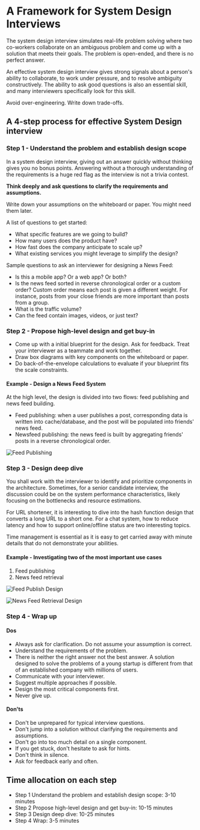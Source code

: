 # A Framework for System Design Interviews

The system design interview simulates real-life problem solving where two co-workers collaborate on an ambiguous problem and come up with a solution that meets their goals. The problem is open-ended, and there is no perfect answer.

An effective system design interview gives strong signals about a person's ability to collaborate, to work under pressure, and to resolve ambiguity constructively. The ability to ask good questions is also an essential skill, and many interviewers specifically look for this skill.

Avoid over-engineering. Write down trade-offs.

## A 4-step process for effective System Design interview

### Step 1 - Understand the problem and establish design scope

In a system design interview, giving out an answer quickly without thinking gives you no bonus points. Answering without a thorough understanding of the requirements is a huge red flag as the interview is not a trivia contest. 

**Think deeply and ask questions to clarify the requirements and assumptions.**

Write down your assumptions on the whiteboard or paper. You might need them later.

A list of questions to get started:

- What specific features are we going to build?
- How many users does the product have?
- How fast does the company anticipate to scale up?
- What existing services you might leverage to simplify the design?

Sample questions to ask an interviewer for designing a News Feed:

- Is this a mobile app? Or a web app? Or both?
- Is the news feed sorted in reverse chronological order or a custom order? Custom order means each post is given a different weight. For instance, posts from your close friends are more important than posts from a group.
- What is the traffic volume?
- Can the feed contain images, videos, or just text?

### Step 2 - Propose high-level design and get buy-in

- Come up with a initial blueprint for the design. Ask for feedback. Treat your interviewer as a teammate and work together.
- Draw box diagrams with key components on the whiteboard or paper.
- Do back-of-the-envelope calculations to evaluate if your blueprint fits the scale constraints.

#### Example - Design a News Feed System

At the high level, the design is divided into two flows: feed publishing and news feed building.

- Feed publishing: when a user publishes a post, corresponding data is written into cache/database, and the post will be populated into friends' news feed.
- Newsfeed publishing: the news feed is built by aggregating friends' posts in a reverse chronological order.

![Feed Publishing](../assets/feed_publishing.png)

### Step 3 - Design deep dive

You shall work with the interviewer to identify and prioritize components in the architecture. Sometimes, for a senior candidate interview, the discussion could be on the system performance characteristics, likely focusing on the bottlenecks and resource estimations. 

For URL shortener, it is interesting to dive into the hash function design that converts a long URL to a short one. For a chat system, how to reduce latency and how to support online/offline status are two interesting topics.

Time management is essential as it is easy to get carried away with minute details that do not demonstrate your abilities.

#### Example - Investigating two of the most important use cases

1. Feed publishing
2. News feed retrieval

![Feed Publish Design](../assets/feed_publish_design.png)

![News Feed Retrieval Design](../assets/news_feed_retrieval_design.png)

### Step 4 - Wrap up

#### Dos

- Always ask for clarification. Do not assume your assumption is correct.
- Understand the requirements of the problem.
- There is neither the right answer not the best answer. A solution designed to solve the problems of a young startup is different from that of an established company with millions of users.
- Communicate with your interviewer.
- Suggest multiple approaches if possible.
- Design the most critical components first.
- Never give up.

#### Don'ts

- Don't be unprepared for typical interview questions.
- Don't jump into a solution without clarifying the requirements and assumptions.
- Don't go into too much detail on a single component.
- If you get stuck, don't hesitate to ask for hints.
- Don't think in silence.
- Ask for feedback early and often.

## Time allocation on each step

- Step 1 Understand the problem and establish design scope: 3-10 minutes
- Step 2 Propose high-level design and get buy-in: 10-15 minutes
- Step 3 Design deep dive: 10-25 minutes
- Step 4 Wrap: 3-5 minutes
